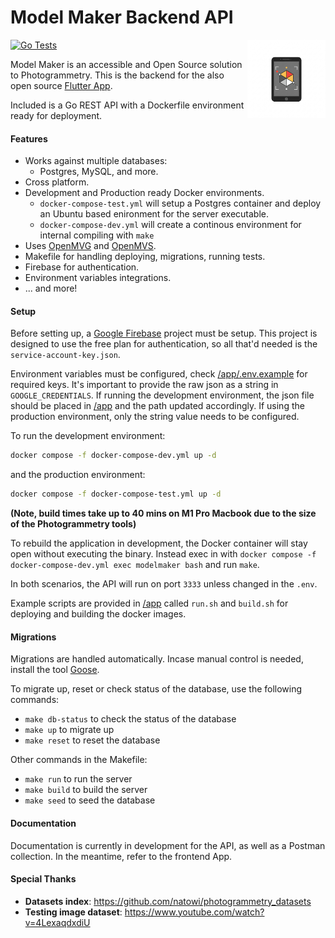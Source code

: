 # Model Maker Backend API

<img align="right" width="125" src="assets/app-icon.png">

[![Go Tests](https://github.com/2024-dissertation/go-api/actions/workflows/test.yml/badge.svg)](https://github.com/2024-dissertation/go-api/actions/workflows/test.yml)

Model Maker is an accessible and Open Source solution to Photogrammetry. This is the backend for the also open source [Flutter App](https://github.com/2024-dissertation/model-maker-app).

Included is a Go REST API with a Dockerfile environment ready for deployment.

#### Features

- Works against multiple databases:
  - Postgres, MySQL, and more.
- Cross platform.
- Development and Production ready Docker environments.
  - `docker-compose-test.yml` will setup a Postgres container and deploy an Ubuntu based enironment for the server executable.
  - `docker-compose-dev.yml` will create a continous environment for internal compiling with `make`
- Uses [OpenMVG](https://github.com/openMVG/openMVG) and [OpenMVS](https://github.com/cdcseacave/openMVS).
- Makefile for handling deploying, migrations, running tests.
- Firebase for authentication.
- Environment variables integrations.
- ... and more!

#### Setup

Before setting up, a [Google Firebase](https://firebase.google.com/) project must be setup. This project is designed to use the free plan for authentication, so all that'd needed is the `service-account-key.json`.

Environment variables must be configured, check [/app/.env.example](/app/.env.example) for required keys. It's important to provide the raw json as a string in `GOOGLE_CREDENTIALS`. If running the development environment, the json file should be placed in [/app](/app) and the path updated accordingly. If using the production environment, only the string value needs to be configured.

To run the development environment:

```bash
docker compose -f docker-compose-dev.yml up -d
```

and the production environment:

```bash
docker compose -f docker-compose-test.yml up -d
```

**(Note, build times take up to 40 mins on M1 Pro Macbook due to the size of the Photogrammetry tools)**

To rebuild the application in development, the Docker container will stay open without executing the binary. Instead exec in with `docker compose -f docker-compose-dev.yml exec modelmaker bash` and run `make`.

In both scenarios, the API will run on port `3333` unless changed in the `.env`.

Example scripts are provided in [/app](/app) called `run.sh` and `build.sh` for deploying and building the docker images.

#### Migrations

Migrations are handled automatically. Incase manual control is needed, install the tool [Goose](https://github.com/pressly/goose).

To migrate up, reset or check status of the database, use the following commands:

- `make db-status` to check the status of the database
- `make up` to migrate up
- `make reset` to reset the database

Other commands in the Makefile:

- `make run` to run the server
- `make build` to build the server
- `make seed` to seed the database

#### Documentation

Documentation is currently in development for the API, as well as a Postman collection. In the meantime, refer to the frontend App.

#### Special Thanks

- **Datasets index**: https://github.com/natowi/photogrammetry_datasets
- **Testing image dataset**: https://www.youtube.com/watch?v=4LexaqdxdiU
